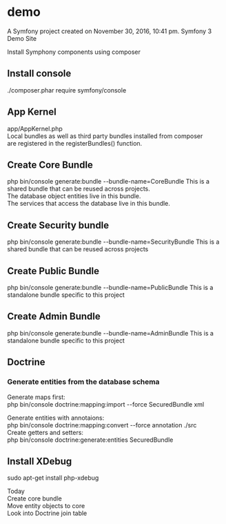 demo
====

A Symfony project created on November 30, 2016, 10:41 pm.
Symfony 3 Demo Site

Install Symphony components using composer 

## Install console
./composer.phar require symfony/console

## App Kernel  
app/AppKernel.php  
Local bundles as well as third party bundles installed from composer  
are registered in the registerBundles() function. 

## Create Core Bundle
php bin/console generate:bundle --bundle-name=CoreBundle
This is a shared bundle that can be reused across projects.  
The database object entities live in this bundle.  
The services that access the database live in this bundle.  

## Create Security bundle
php bin/console generate:bundle --bundle-name=SecurityBundle
This is a shared bundle that can be reused across projects

## Create Public Bundle
php bin/console generate:bundle --bundle-name=PublicBundle
This is a standalone bundle specific to this project

## Create Admin Bundle
php bin/console generate:bundle --bundle-name=AdminBundle
This is a standalone bundle specific to this project

## Doctrine
### Generate entities from the database schema
Generate maps first:  
php bin/console doctrine:mapping:import --force SecuredBundle xml

Generate entities with annotaions:  
php bin/console doctrine:mapping:convert --force annotation ./src  
Create getters and setters:  
php bin/console doctrine:generate:entities SecuredBundle 
   
## Install XDebug  
sudo apt-get install php-xdebug  

Today  
Create core bundle  
Move entity objects to core  
Look into Doctrine join table
 

